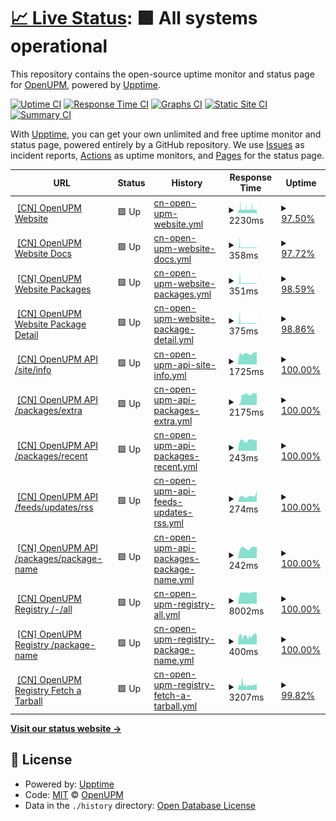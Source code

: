 # [📈 Live Status](https://openupm.github.io/upptime-openupmcn): <!--live status--> **🟩 All systems operational**

This repository contains the open-source uptime monitor and status page for [OpenUPM](https://openupm.github.io/upptime-openupmcn), powered by [Upptime](https://github.com/upptime/upptime).

[![Uptime CI](https://github.com/openupm/upptime-openupmcn/workflows/Uptime%20CI/badge.svg)](https://github.com/openupm/upptime-openupmcn/actions?query=workflow%3A%22Uptime+CI%22)
[![Response Time CI](https://github.com/openupm/upptime-openupmcn/workflows/Response%20Time%20CI/badge.svg)](https://github.com/openupm/upptime-openupmcn/actions?query=workflow%3A%22Response+Time+CI%22)
[![Graphs CI](https://github.com/openupm/upptime-openupmcn/workflows/Graphs%20CI/badge.svg)](https://github.com/openupm/upptime-openupmcn/actions?query=workflow%3A%22Graphs+CI%22)
[![Static Site CI](https://github.com/openupm/upptime-openupmcn/workflows/Static%20Site%20CI/badge.svg)](https://github.com/openupm/upptime-openupmcn/actions?query=workflow%3A%22Static+Site+CI%22)
[![Summary CI](https://github.com/openupm/upptime-openupmcn/workflows/Summary%20CI/badge.svg)](https://github.com/openupm/upptime-openupmcn/actions?query=workflow%3A%22Summary+CI%22)

With [Upptime](https://upptime.js.org), you can get your own unlimited and free uptime monitor and status page, powered entirely by a GitHub repository. We use [Issues](https://github.com/openupm/upptime-openupmcn/issues) as incident reports, [Actions](https://github.com/openupm/upptime-openupmcn/actions) as uptime monitors, and [Pages](https://openupm.github.io/upptime-openupmcn) for the status page.

<!--start: status pages-->
<!-- This summary is generated by Upptime (https://github.com/upptime/upptime) -->
<!-- Do not edit this manually, your changes will be overwritten -->
<!-- prettier-ignore -->
| URL | Status | History | Response Time | Uptime |
| --- | ------ | ------- | ------------- | ------ |
| <img alt="" src="https://icons.duckduckgo.com/ip3/openupm.cn.ico" height="13"> [[CN] OpenUPM Website](https://openupm.cn) | 🟩 Up | [cn-open-upm-website.yml](https://github.com/openupm/upptime-openupmcn/commits/HEAD/history/cn-open-upm-website.yml) | <details><summary><img alt="Response time graph" src="./graphs/cn-open-upm-website/response-time-week.png" height="20"> 2230ms</summary><br><a href="https://openupm.github.io/upptime-openupmcn/history/cn-open-upm-website"><img alt="Response time 2236" src="https://img.shields.io/endpoint?url=https%3A%2F%2Fraw.githubusercontent.com%2Fopenupm%2Fupptime-openupmcn%2FHEAD%2Fapi%2Fcn-open-upm-website%2Fresponse-time.json"></a><br><a href="https://openupm.github.io/upptime-openupmcn/history/cn-open-upm-website"><img alt="24-hour response time 1960" src="https://img.shields.io/endpoint?url=https%3A%2F%2Fraw.githubusercontent.com%2Fopenupm%2Fupptime-openupmcn%2FHEAD%2Fapi%2Fcn-open-upm-website%2Fresponse-time-day.json"></a><br><a href="https://openupm.github.io/upptime-openupmcn/history/cn-open-upm-website"><img alt="7-day response time 2230" src="https://img.shields.io/endpoint?url=https%3A%2F%2Fraw.githubusercontent.com%2Fopenupm%2Fupptime-openupmcn%2FHEAD%2Fapi%2Fcn-open-upm-website%2Fresponse-time-week.json"></a><br><a href="https://openupm.github.io/upptime-openupmcn/history/cn-open-upm-website"><img alt="30-day response time 2239" src="https://img.shields.io/endpoint?url=https%3A%2F%2Fraw.githubusercontent.com%2Fopenupm%2Fupptime-openupmcn%2FHEAD%2Fapi%2Fcn-open-upm-website%2Fresponse-time-month.json"></a><br><a href="https://openupm.github.io/upptime-openupmcn/history/cn-open-upm-website"><img alt="1-year response time 2236" src="https://img.shields.io/endpoint?url=https%3A%2F%2Fraw.githubusercontent.com%2Fopenupm%2Fupptime-openupmcn%2FHEAD%2Fapi%2Fcn-open-upm-website%2Fresponse-time-year.json"></a></details> | <details><summary><a href="https://openupm.github.io/upptime-openupmcn/history/cn-open-upm-website">97.50%</a></summary><a href="https://openupm.github.io/upptime-openupmcn/history/cn-open-upm-website"><img alt="All-time uptime 98.04%" src="https://img.shields.io/endpoint?url=https%3A%2F%2Fraw.githubusercontent.com%2Fopenupm%2Fupptime-openupmcn%2FHEAD%2Fapi%2Fcn-open-upm-website%2Fuptime.json"></a><br><a href="https://openupm.github.io/upptime-openupmcn/history/cn-open-upm-website"><img alt="24-hour uptime 98.15%" src="https://img.shields.io/endpoint?url=https%3A%2F%2Fraw.githubusercontent.com%2Fopenupm%2Fupptime-openupmcn%2FHEAD%2Fapi%2Fcn-open-upm-website%2Fuptime-day.json"></a><br><a href="https://openupm.github.io/upptime-openupmcn/history/cn-open-upm-website"><img alt="7-day uptime 97.50%" src="https://img.shields.io/endpoint?url=https%3A%2F%2Fraw.githubusercontent.com%2Fopenupm%2Fupptime-openupmcn%2FHEAD%2Fapi%2Fcn-open-upm-website%2Fuptime-week.json"></a><br><a href="https://openupm.github.io/upptime-openupmcn/history/cn-open-upm-website"><img alt="30-day uptime 97.55%" src="https://img.shields.io/endpoint?url=https%3A%2F%2Fraw.githubusercontent.com%2Fopenupm%2Fupptime-openupmcn%2FHEAD%2Fapi%2Fcn-open-upm-website%2Fuptime-month.json"></a><br><a href="https://openupm.github.io/upptime-openupmcn/history/cn-open-upm-website"><img alt="1-year uptime 98.04%" src="https://img.shields.io/endpoint?url=https%3A%2F%2Fraw.githubusercontent.com%2Fopenupm%2Fupptime-openupmcn%2FHEAD%2Fapi%2Fcn-open-upm-website%2Fuptime-year.json"></a></details>
| <img alt="" src="https://icons.duckduckgo.com/ip3/openupm.cn.ico" height="13"> [[CN] OpenUPM Website Docs](https://openupm.cn/docs/) | 🟩 Up | [cn-open-upm-website-docs.yml](https://github.com/openupm/upptime-openupmcn/commits/HEAD/history/cn-open-upm-website-docs.yml) | <details><summary><img alt="Response time graph" src="./graphs/cn-open-upm-website-docs/response-time-week.png" height="20"> 358ms</summary><br><a href="https://openupm.github.io/upptime-openupmcn/history/cn-open-upm-website-docs"><img alt="Response time 282" src="https://img.shields.io/endpoint?url=https%3A%2F%2Fraw.githubusercontent.com%2Fopenupm%2Fupptime-openupmcn%2FHEAD%2Fapi%2Fcn-open-upm-website-docs%2Fresponse-time.json"></a><br><a href="https://openupm.github.io/upptime-openupmcn/history/cn-open-upm-website-docs"><img alt="24-hour response time 219" src="https://img.shields.io/endpoint?url=https%3A%2F%2Fraw.githubusercontent.com%2Fopenupm%2Fupptime-openupmcn%2FHEAD%2Fapi%2Fcn-open-upm-website-docs%2Fresponse-time-day.json"></a><br><a href="https://openupm.github.io/upptime-openupmcn/history/cn-open-upm-website-docs"><img alt="7-day response time 358" src="https://img.shields.io/endpoint?url=https%3A%2F%2Fraw.githubusercontent.com%2Fopenupm%2Fupptime-openupmcn%2FHEAD%2Fapi%2Fcn-open-upm-website-docs%2Fresponse-time-week.json"></a><br><a href="https://openupm.github.io/upptime-openupmcn/history/cn-open-upm-website-docs"><img alt="30-day response time 295" src="https://img.shields.io/endpoint?url=https%3A%2F%2Fraw.githubusercontent.com%2Fopenupm%2Fupptime-openupmcn%2FHEAD%2Fapi%2Fcn-open-upm-website-docs%2Fresponse-time-month.json"></a><br><a href="https://openupm.github.io/upptime-openupmcn/history/cn-open-upm-website-docs"><img alt="1-year response time 282" src="https://img.shields.io/endpoint?url=https%3A%2F%2Fraw.githubusercontent.com%2Fopenupm%2Fupptime-openupmcn%2FHEAD%2Fapi%2Fcn-open-upm-website-docs%2Fresponse-time-year.json"></a></details> | <details><summary><a href="https://openupm.github.io/upptime-openupmcn/history/cn-open-upm-website-docs">97.72%</a></summary><a href="https://openupm.github.io/upptime-openupmcn/history/cn-open-upm-website-docs"><img alt="All-time uptime 98.16%" src="https://img.shields.io/endpoint?url=https%3A%2F%2Fraw.githubusercontent.com%2Fopenupm%2Fupptime-openupmcn%2FHEAD%2Fapi%2Fcn-open-upm-website-docs%2Fuptime.json"></a><br><a href="https://openupm.github.io/upptime-openupmcn/history/cn-open-upm-website-docs"><img alt="24-hour uptime 98.22%" src="https://img.shields.io/endpoint?url=https%3A%2F%2Fraw.githubusercontent.com%2Fopenupm%2Fupptime-openupmcn%2FHEAD%2Fapi%2Fcn-open-upm-website-docs%2Fuptime-day.json"></a><br><a href="https://openupm.github.io/upptime-openupmcn/history/cn-open-upm-website-docs"><img alt="7-day uptime 97.72%" src="https://img.shields.io/endpoint?url=https%3A%2F%2Fraw.githubusercontent.com%2Fopenupm%2Fupptime-openupmcn%2FHEAD%2Fapi%2Fcn-open-upm-website-docs%2Fuptime-week.json"></a><br><a href="https://openupm.github.io/upptime-openupmcn/history/cn-open-upm-website-docs"><img alt="30-day uptime 97.60%" src="https://img.shields.io/endpoint?url=https%3A%2F%2Fraw.githubusercontent.com%2Fopenupm%2Fupptime-openupmcn%2FHEAD%2Fapi%2Fcn-open-upm-website-docs%2Fuptime-month.json"></a><br><a href="https://openupm.github.io/upptime-openupmcn/history/cn-open-upm-website-docs"><img alt="1-year uptime 98.16%" src="https://img.shields.io/endpoint?url=https%3A%2F%2Fraw.githubusercontent.com%2Fopenupm%2Fupptime-openupmcn%2FHEAD%2Fapi%2Fcn-open-upm-website-docs%2Fuptime-year.json"></a></details>
| <img alt="" src="https://icons.duckduckgo.com/ip3/openupm.cn.ico" height="13"> [[CN] OpenUPM Website Packages](https://openupm.cn/packages/) | 🟩 Up | [cn-open-upm-website-packages.yml](https://github.com/openupm/upptime-openupmcn/commits/HEAD/history/cn-open-upm-website-packages.yml) | <details><summary><img alt="Response time graph" src="./graphs/cn-open-upm-website-packages/response-time-week.png" height="20"> 351ms</summary><br><a href="https://openupm.github.io/upptime-openupmcn/history/cn-open-upm-website-packages"><img alt="Response time 339" src="https://img.shields.io/endpoint?url=https%3A%2F%2Fraw.githubusercontent.com%2Fopenupm%2Fupptime-openupmcn%2FHEAD%2Fapi%2Fcn-open-upm-website-packages%2Fresponse-time.json"></a><br><a href="https://openupm.github.io/upptime-openupmcn/history/cn-open-upm-website-packages"><img alt="24-hour response time 204" src="https://img.shields.io/endpoint?url=https%3A%2F%2Fraw.githubusercontent.com%2Fopenupm%2Fupptime-openupmcn%2FHEAD%2Fapi%2Fcn-open-upm-website-packages%2Fresponse-time-day.json"></a><br><a href="https://openupm.github.io/upptime-openupmcn/history/cn-open-upm-website-packages"><img alt="7-day response time 351" src="https://img.shields.io/endpoint?url=https%3A%2F%2Fraw.githubusercontent.com%2Fopenupm%2Fupptime-openupmcn%2FHEAD%2Fapi%2Fcn-open-upm-website-packages%2Fresponse-time-week.json"></a><br><a href="https://openupm.github.io/upptime-openupmcn/history/cn-open-upm-website-packages"><img alt="30-day response time 283" src="https://img.shields.io/endpoint?url=https%3A%2F%2Fraw.githubusercontent.com%2Fopenupm%2Fupptime-openupmcn%2FHEAD%2Fapi%2Fcn-open-upm-website-packages%2Fresponse-time-month.json"></a><br><a href="https://openupm.github.io/upptime-openupmcn/history/cn-open-upm-website-packages"><img alt="1-year response time 339" src="https://img.shields.io/endpoint?url=https%3A%2F%2Fraw.githubusercontent.com%2Fopenupm%2Fupptime-openupmcn%2FHEAD%2Fapi%2Fcn-open-upm-website-packages%2Fresponse-time-year.json"></a></details> | <details><summary><a href="https://openupm.github.io/upptime-openupmcn/history/cn-open-upm-website-packages">98.59%</a></summary><a href="https://openupm.github.io/upptime-openupmcn/history/cn-open-upm-website-packages"><img alt="All-time uptime 99.05%" src="https://img.shields.io/endpoint?url=https%3A%2F%2Fraw.githubusercontent.com%2Fopenupm%2Fupptime-openupmcn%2FHEAD%2Fapi%2Fcn-open-upm-website-packages%2Fuptime.json"></a><br><a href="https://openupm.github.io/upptime-openupmcn/history/cn-open-upm-website-packages"><img alt="24-hour uptime 98.28%" src="https://img.shields.io/endpoint?url=https%3A%2F%2Fraw.githubusercontent.com%2Fopenupm%2Fupptime-openupmcn%2FHEAD%2Fapi%2Fcn-open-upm-website-packages%2Fuptime-day.json"></a><br><a href="https://openupm.github.io/upptime-openupmcn/history/cn-open-upm-website-packages"><img alt="7-day uptime 98.59%" src="https://img.shields.io/endpoint?url=https%3A%2F%2Fraw.githubusercontent.com%2Fopenupm%2Fupptime-openupmcn%2FHEAD%2Fapi%2Fcn-open-upm-website-packages%2Fuptime-week.json"></a><br><a href="https://openupm.github.io/upptime-openupmcn/history/cn-open-upm-website-packages"><img alt="30-day uptime 98.87%" src="https://img.shields.io/endpoint?url=https%3A%2F%2Fraw.githubusercontent.com%2Fopenupm%2Fupptime-openupmcn%2FHEAD%2Fapi%2Fcn-open-upm-website-packages%2Fuptime-month.json"></a><br><a href="https://openupm.github.io/upptime-openupmcn/history/cn-open-upm-website-packages"><img alt="1-year uptime 99.05%" src="https://img.shields.io/endpoint?url=https%3A%2F%2Fraw.githubusercontent.com%2Fopenupm%2Fupptime-openupmcn%2FHEAD%2Fapi%2Fcn-open-upm-website-packages%2Fuptime-year.json"></a></details>
| <img alt="" src="https://icons.duckduckgo.com/ip3/openupm.cn.ico" height="13"> [[CN] OpenUPM Website Package Detail](https://openupm.cn/packages/com.littlebigfun.addressable-importer/) | 🟩 Up | [cn-open-upm-website-package-detail.yml](https://github.com/openupm/upptime-openupmcn/commits/HEAD/history/cn-open-upm-website-package-detail.yml) | <details><summary><img alt="Response time graph" src="./graphs/cn-open-upm-website-package-detail/response-time-week.png" height="20"> 375ms</summary><br><a href="https://openupm.github.io/upptime-openupmcn/history/cn-open-upm-website-package-detail"><img alt="Response time 256" src="https://img.shields.io/endpoint?url=https%3A%2F%2Fraw.githubusercontent.com%2Fopenupm%2Fupptime-openupmcn%2FHEAD%2Fapi%2Fcn-open-upm-website-package-detail%2Fresponse-time.json"></a><br><a href="https://openupm.github.io/upptime-openupmcn/history/cn-open-upm-website-package-detail"><img alt="24-hour response time 196" src="https://img.shields.io/endpoint?url=https%3A%2F%2Fraw.githubusercontent.com%2Fopenupm%2Fupptime-openupmcn%2FHEAD%2Fapi%2Fcn-open-upm-website-package-detail%2Fresponse-time-day.json"></a><br><a href="https://openupm.github.io/upptime-openupmcn/history/cn-open-upm-website-package-detail"><img alt="7-day response time 375" src="https://img.shields.io/endpoint?url=https%3A%2F%2Fraw.githubusercontent.com%2Fopenupm%2Fupptime-openupmcn%2FHEAD%2Fapi%2Fcn-open-upm-website-package-detail%2Fresponse-time-week.json"></a><br><a href="https://openupm.github.io/upptime-openupmcn/history/cn-open-upm-website-package-detail"><img alt="30-day response time 287" src="https://img.shields.io/endpoint?url=https%3A%2F%2Fraw.githubusercontent.com%2Fopenupm%2Fupptime-openupmcn%2FHEAD%2Fapi%2Fcn-open-upm-website-package-detail%2Fresponse-time-month.json"></a><br><a href="https://openupm.github.io/upptime-openupmcn/history/cn-open-upm-website-package-detail"><img alt="1-year response time 256" src="https://img.shields.io/endpoint?url=https%3A%2F%2Fraw.githubusercontent.com%2Fopenupm%2Fupptime-openupmcn%2FHEAD%2Fapi%2Fcn-open-upm-website-package-detail%2Fresponse-time-year.json"></a></details> | <details><summary><a href="https://openupm.github.io/upptime-openupmcn/history/cn-open-upm-website-package-detail">98.86%</a></summary><a href="https://openupm.github.io/upptime-openupmcn/history/cn-open-upm-website-package-detail"><img alt="All-time uptime 99.38%" src="https://img.shields.io/endpoint?url=https%3A%2F%2Fraw.githubusercontent.com%2Fopenupm%2Fupptime-openupmcn%2FHEAD%2Fapi%2Fcn-open-upm-website-package-detail%2Fuptime.json"></a><br><a href="https://openupm.github.io/upptime-openupmcn/history/cn-open-upm-website-package-detail"><img alt="24-hour uptime 100.00%" src="https://img.shields.io/endpoint?url=https%3A%2F%2Fraw.githubusercontent.com%2Fopenupm%2Fupptime-openupmcn%2FHEAD%2Fapi%2Fcn-open-upm-website-package-detail%2Fuptime-day.json"></a><br><a href="https://openupm.github.io/upptime-openupmcn/history/cn-open-upm-website-package-detail"><img alt="7-day uptime 98.86%" src="https://img.shields.io/endpoint?url=https%3A%2F%2Fraw.githubusercontent.com%2Fopenupm%2Fupptime-openupmcn%2FHEAD%2Fapi%2Fcn-open-upm-website-package-detail%2Fuptime-week.json"></a><br><a href="https://openupm.github.io/upptime-openupmcn/history/cn-open-upm-website-package-detail"><img alt="30-day uptime 99.21%" src="https://img.shields.io/endpoint?url=https%3A%2F%2Fraw.githubusercontent.com%2Fopenupm%2Fupptime-openupmcn%2FHEAD%2Fapi%2Fcn-open-upm-website-package-detail%2Fuptime-month.json"></a><br><a href="https://openupm.github.io/upptime-openupmcn/history/cn-open-upm-website-package-detail"><img alt="1-year uptime 99.38%" src="https://img.shields.io/endpoint?url=https%3A%2F%2Fraw.githubusercontent.com%2Fopenupm%2Fupptime-openupmcn%2FHEAD%2Fapi%2Fcn-open-upm-website-package-detail%2Fuptime-year.json"></a></details>
| <img alt="" src="https://icons.duckduckgo.com/ip3/api.openupm.cn.ico" height="13"> [[CN] OpenUPM API /site/info](https://api.openupm.cn/site/info) | 🟩 Up | [cn-open-upm-api-site-info.yml](https://github.com/openupm/upptime-openupmcn/commits/HEAD/history/cn-open-upm-api-site-info.yml) | <details><summary><img alt="Response time graph" src="./graphs/cn-open-upm-api-site-info/response-time-week.png" height="20"> 1725ms</summary><br><a href="https://openupm.github.io/upptime-openupmcn/history/cn-open-upm-api-site-info"><img alt="Response time 1714" src="https://img.shields.io/endpoint?url=https%3A%2F%2Fraw.githubusercontent.com%2Fopenupm%2Fupptime-openupmcn%2FHEAD%2Fapi%2Fcn-open-upm-api-site-info%2Fresponse-time.json"></a><br><a href="https://openupm.github.io/upptime-openupmcn/history/cn-open-upm-api-site-info"><img alt="24-hour response time 1859" src="https://img.shields.io/endpoint?url=https%3A%2F%2Fraw.githubusercontent.com%2Fopenupm%2Fupptime-openupmcn%2FHEAD%2Fapi%2Fcn-open-upm-api-site-info%2Fresponse-time-day.json"></a><br><a href="https://openupm.github.io/upptime-openupmcn/history/cn-open-upm-api-site-info"><img alt="7-day response time 1725" src="https://img.shields.io/endpoint?url=https%3A%2F%2Fraw.githubusercontent.com%2Fopenupm%2Fupptime-openupmcn%2FHEAD%2Fapi%2Fcn-open-upm-api-site-info%2Fresponse-time-week.json"></a><br><a href="https://openupm.github.io/upptime-openupmcn/history/cn-open-upm-api-site-info"><img alt="30-day response time 1681" src="https://img.shields.io/endpoint?url=https%3A%2F%2Fraw.githubusercontent.com%2Fopenupm%2Fupptime-openupmcn%2FHEAD%2Fapi%2Fcn-open-upm-api-site-info%2Fresponse-time-month.json"></a><br><a href="https://openupm.github.io/upptime-openupmcn/history/cn-open-upm-api-site-info"><img alt="1-year response time 1714" src="https://img.shields.io/endpoint?url=https%3A%2F%2Fraw.githubusercontent.com%2Fopenupm%2Fupptime-openupmcn%2FHEAD%2Fapi%2Fcn-open-upm-api-site-info%2Fresponse-time-year.json"></a></details> | <details><summary><a href="https://openupm.github.io/upptime-openupmcn/history/cn-open-upm-api-site-info">100.00%</a></summary><a href="https://openupm.github.io/upptime-openupmcn/history/cn-open-upm-api-site-info"><img alt="All-time uptime 98.55%" src="https://img.shields.io/endpoint?url=https%3A%2F%2Fraw.githubusercontent.com%2Fopenupm%2Fupptime-openupmcn%2FHEAD%2Fapi%2Fcn-open-upm-api-site-info%2Fuptime.json"></a><br><a href="https://openupm.github.io/upptime-openupmcn/history/cn-open-upm-api-site-info"><img alt="24-hour uptime 100.00%" src="https://img.shields.io/endpoint?url=https%3A%2F%2Fraw.githubusercontent.com%2Fopenupm%2Fupptime-openupmcn%2FHEAD%2Fapi%2Fcn-open-upm-api-site-info%2Fuptime-day.json"></a><br><a href="https://openupm.github.io/upptime-openupmcn/history/cn-open-upm-api-site-info"><img alt="7-day uptime 100.00%" src="https://img.shields.io/endpoint?url=https%3A%2F%2Fraw.githubusercontent.com%2Fopenupm%2Fupptime-openupmcn%2FHEAD%2Fapi%2Fcn-open-upm-api-site-info%2Fuptime-week.json"></a><br><a href="https://openupm.github.io/upptime-openupmcn/history/cn-open-upm-api-site-info"><img alt="30-day uptime 99.70%" src="https://img.shields.io/endpoint?url=https%3A%2F%2Fraw.githubusercontent.com%2Fopenupm%2Fupptime-openupmcn%2FHEAD%2Fapi%2Fcn-open-upm-api-site-info%2Fuptime-month.json"></a><br><a href="https://openupm.github.io/upptime-openupmcn/history/cn-open-upm-api-site-info"><img alt="1-year uptime 98.55%" src="https://img.shields.io/endpoint?url=https%3A%2F%2Fraw.githubusercontent.com%2Fopenupm%2Fupptime-openupmcn%2FHEAD%2Fapi%2Fcn-open-upm-api-site-info%2Fuptime-year.json"></a></details>
| <img alt="" src="https://icons.duckduckgo.com/ip3/api.openupm.cn.ico" height="13"> [[CN] OpenUPM API /packages/extra](https://api.openupm.cn/packages/extra) | 🟩 Up | [cn-open-upm-api-packages-extra.yml](https://github.com/openupm/upptime-openupmcn/commits/HEAD/history/cn-open-upm-api-packages-extra.yml) | <details><summary><img alt="Response time graph" src="./graphs/cn-open-upm-api-packages-extra/response-time-week.png" height="20"> 2175ms</summary><br><a href="https://openupm.github.io/upptime-openupmcn/history/cn-open-upm-api-packages-extra"><img alt="Response time 1985" src="https://img.shields.io/endpoint?url=https%3A%2F%2Fraw.githubusercontent.com%2Fopenupm%2Fupptime-openupmcn%2FHEAD%2Fapi%2Fcn-open-upm-api-packages-extra%2Fresponse-time.json"></a><br><a href="https://openupm.github.io/upptime-openupmcn/history/cn-open-upm-api-packages-extra"><img alt="24-hour response time 2343" src="https://img.shields.io/endpoint?url=https%3A%2F%2Fraw.githubusercontent.com%2Fopenupm%2Fupptime-openupmcn%2FHEAD%2Fapi%2Fcn-open-upm-api-packages-extra%2Fresponse-time-day.json"></a><br><a href="https://openupm.github.io/upptime-openupmcn/history/cn-open-upm-api-packages-extra"><img alt="7-day response time 2175" src="https://img.shields.io/endpoint?url=https%3A%2F%2Fraw.githubusercontent.com%2Fopenupm%2Fupptime-openupmcn%2FHEAD%2Fapi%2Fcn-open-upm-api-packages-extra%2Fresponse-time-week.json"></a><br><a href="https://openupm.github.io/upptime-openupmcn/history/cn-open-upm-api-packages-extra"><img alt="30-day response time 2037" src="https://img.shields.io/endpoint?url=https%3A%2F%2Fraw.githubusercontent.com%2Fopenupm%2Fupptime-openupmcn%2FHEAD%2Fapi%2Fcn-open-upm-api-packages-extra%2Fresponse-time-month.json"></a><br><a href="https://openupm.github.io/upptime-openupmcn/history/cn-open-upm-api-packages-extra"><img alt="1-year response time 1985" src="https://img.shields.io/endpoint?url=https%3A%2F%2Fraw.githubusercontent.com%2Fopenupm%2Fupptime-openupmcn%2FHEAD%2Fapi%2Fcn-open-upm-api-packages-extra%2Fresponse-time-year.json"></a></details> | <details><summary><a href="https://openupm.github.io/upptime-openupmcn/history/cn-open-upm-api-packages-extra">100.00%</a></summary><a href="https://openupm.github.io/upptime-openupmcn/history/cn-open-upm-api-packages-extra"><img alt="All-time uptime 98.63%" src="https://img.shields.io/endpoint?url=https%3A%2F%2Fraw.githubusercontent.com%2Fopenupm%2Fupptime-openupmcn%2FHEAD%2Fapi%2Fcn-open-upm-api-packages-extra%2Fuptime.json"></a><br><a href="https://openupm.github.io/upptime-openupmcn/history/cn-open-upm-api-packages-extra"><img alt="24-hour uptime 100.00%" src="https://img.shields.io/endpoint?url=https%3A%2F%2Fraw.githubusercontent.com%2Fopenupm%2Fupptime-openupmcn%2FHEAD%2Fapi%2Fcn-open-upm-api-packages-extra%2Fuptime-day.json"></a><br><a href="https://openupm.github.io/upptime-openupmcn/history/cn-open-upm-api-packages-extra"><img alt="7-day uptime 100.00%" src="https://img.shields.io/endpoint?url=https%3A%2F%2Fraw.githubusercontent.com%2Fopenupm%2Fupptime-openupmcn%2FHEAD%2Fapi%2Fcn-open-upm-api-packages-extra%2Fuptime-week.json"></a><br><a href="https://openupm.github.io/upptime-openupmcn/history/cn-open-upm-api-packages-extra"><img alt="30-day uptime 99.88%" src="https://img.shields.io/endpoint?url=https%3A%2F%2Fraw.githubusercontent.com%2Fopenupm%2Fupptime-openupmcn%2FHEAD%2Fapi%2Fcn-open-upm-api-packages-extra%2Fuptime-month.json"></a><br><a href="https://openupm.github.io/upptime-openupmcn/history/cn-open-upm-api-packages-extra"><img alt="1-year uptime 98.63%" src="https://img.shields.io/endpoint?url=https%3A%2F%2Fraw.githubusercontent.com%2Fopenupm%2Fupptime-openupmcn%2FHEAD%2Fapi%2Fcn-open-upm-api-packages-extra%2Fuptime-year.json"></a></details>
| <img alt="" src="https://icons.duckduckgo.com/ip3/api.openupm.cn.ico" height="13"> [[CN] OpenUPM API /packages/recent](https://api.openupm.cn/packages/recent) | 🟩 Up | [cn-open-upm-api-packages-recent.yml](https://github.com/openupm/upptime-openupmcn/commits/HEAD/history/cn-open-upm-api-packages-recent.yml) | <details><summary><img alt="Response time graph" src="./graphs/cn-open-upm-api-packages-recent/response-time-week.png" height="20"> 243ms</summary><br><a href="https://openupm.github.io/upptime-openupmcn/history/cn-open-upm-api-packages-recent"><img alt="Response time 229" src="https://img.shields.io/endpoint?url=https%3A%2F%2Fraw.githubusercontent.com%2Fopenupm%2Fupptime-openupmcn%2FHEAD%2Fapi%2Fcn-open-upm-api-packages-recent%2Fresponse-time.json"></a><br><a href="https://openupm.github.io/upptime-openupmcn/history/cn-open-upm-api-packages-recent"><img alt="24-hour response time 256" src="https://img.shields.io/endpoint?url=https%3A%2F%2Fraw.githubusercontent.com%2Fopenupm%2Fupptime-openupmcn%2FHEAD%2Fapi%2Fcn-open-upm-api-packages-recent%2Fresponse-time-day.json"></a><br><a href="https://openupm.github.io/upptime-openupmcn/history/cn-open-upm-api-packages-recent"><img alt="7-day response time 243" src="https://img.shields.io/endpoint?url=https%3A%2F%2Fraw.githubusercontent.com%2Fopenupm%2Fupptime-openupmcn%2FHEAD%2Fapi%2Fcn-open-upm-api-packages-recent%2Fresponse-time-week.json"></a><br><a href="https://openupm.github.io/upptime-openupmcn/history/cn-open-upm-api-packages-recent"><img alt="30-day response time 242" src="https://img.shields.io/endpoint?url=https%3A%2F%2Fraw.githubusercontent.com%2Fopenupm%2Fupptime-openupmcn%2FHEAD%2Fapi%2Fcn-open-upm-api-packages-recent%2Fresponse-time-month.json"></a><br><a href="https://openupm.github.io/upptime-openupmcn/history/cn-open-upm-api-packages-recent"><img alt="1-year response time 229" src="https://img.shields.io/endpoint?url=https%3A%2F%2Fraw.githubusercontent.com%2Fopenupm%2Fupptime-openupmcn%2FHEAD%2Fapi%2Fcn-open-upm-api-packages-recent%2Fresponse-time-year.json"></a></details> | <details><summary><a href="https://openupm.github.io/upptime-openupmcn/history/cn-open-upm-api-packages-recent">100.00%</a></summary><a href="https://openupm.github.io/upptime-openupmcn/history/cn-open-upm-api-packages-recent"><img alt="All-time uptime 98.69%" src="https://img.shields.io/endpoint?url=https%3A%2F%2Fraw.githubusercontent.com%2Fopenupm%2Fupptime-openupmcn%2FHEAD%2Fapi%2Fcn-open-upm-api-packages-recent%2Fuptime.json"></a><br><a href="https://openupm.github.io/upptime-openupmcn/history/cn-open-upm-api-packages-recent"><img alt="24-hour uptime 100.00%" src="https://img.shields.io/endpoint?url=https%3A%2F%2Fraw.githubusercontent.com%2Fopenupm%2Fupptime-openupmcn%2FHEAD%2Fapi%2Fcn-open-upm-api-packages-recent%2Fuptime-day.json"></a><br><a href="https://openupm.github.io/upptime-openupmcn/history/cn-open-upm-api-packages-recent"><img alt="7-day uptime 100.00%" src="https://img.shields.io/endpoint?url=https%3A%2F%2Fraw.githubusercontent.com%2Fopenupm%2Fupptime-openupmcn%2FHEAD%2Fapi%2Fcn-open-upm-api-packages-recent%2Fuptime-week.json"></a><br><a href="https://openupm.github.io/upptime-openupmcn/history/cn-open-upm-api-packages-recent"><img alt="30-day uptime 100.00%" src="https://img.shields.io/endpoint?url=https%3A%2F%2Fraw.githubusercontent.com%2Fopenupm%2Fupptime-openupmcn%2FHEAD%2Fapi%2Fcn-open-upm-api-packages-recent%2Fuptime-month.json"></a><br><a href="https://openupm.github.io/upptime-openupmcn/history/cn-open-upm-api-packages-recent"><img alt="1-year uptime 98.69%" src="https://img.shields.io/endpoint?url=https%3A%2F%2Fraw.githubusercontent.com%2Fopenupm%2Fupptime-openupmcn%2FHEAD%2Fapi%2Fcn-open-upm-api-packages-recent%2Fuptime-year.json"></a></details>
| <img alt="" src="https://icons.duckduckgo.com/ip3/api.openupm.cn.ico" height="13"> [[CN] OpenUPM API /feeds/updates/rss](https://api.openupm.cn/feeds/updates/rss) | 🟩 Up | [cn-open-upm-api-feeds-updates-rss.yml](https://github.com/openupm/upptime-openupmcn/commits/HEAD/history/cn-open-upm-api-feeds-updates-rss.yml) | <details><summary><img alt="Response time graph" src="./graphs/cn-open-upm-api-feeds-updates-rss/response-time-week.png" height="20"> 274ms</summary><br><a href="https://openupm.github.io/upptime-openupmcn/history/cn-open-upm-api-feeds-updates-rss"><img alt="Response time 245" src="https://img.shields.io/endpoint?url=https%3A%2F%2Fraw.githubusercontent.com%2Fopenupm%2Fupptime-openupmcn%2FHEAD%2Fapi%2Fcn-open-upm-api-feeds-updates-rss%2Fresponse-time.json"></a><br><a href="https://openupm.github.io/upptime-openupmcn/history/cn-open-upm-api-feeds-updates-rss"><img alt="24-hour response time 343" src="https://img.shields.io/endpoint?url=https%3A%2F%2Fraw.githubusercontent.com%2Fopenupm%2Fupptime-openupmcn%2FHEAD%2Fapi%2Fcn-open-upm-api-feeds-updates-rss%2Fresponse-time-day.json"></a><br><a href="https://openupm.github.io/upptime-openupmcn/history/cn-open-upm-api-feeds-updates-rss"><img alt="7-day response time 274" src="https://img.shields.io/endpoint?url=https%3A%2F%2Fraw.githubusercontent.com%2Fopenupm%2Fupptime-openupmcn%2FHEAD%2Fapi%2Fcn-open-upm-api-feeds-updates-rss%2Fresponse-time-week.json"></a><br><a href="https://openupm.github.io/upptime-openupmcn/history/cn-open-upm-api-feeds-updates-rss"><img alt="30-day response time 265" src="https://img.shields.io/endpoint?url=https%3A%2F%2Fraw.githubusercontent.com%2Fopenupm%2Fupptime-openupmcn%2FHEAD%2Fapi%2Fcn-open-upm-api-feeds-updates-rss%2Fresponse-time-month.json"></a><br><a href="https://openupm.github.io/upptime-openupmcn/history/cn-open-upm-api-feeds-updates-rss"><img alt="1-year response time 245" src="https://img.shields.io/endpoint?url=https%3A%2F%2Fraw.githubusercontent.com%2Fopenupm%2Fupptime-openupmcn%2FHEAD%2Fapi%2Fcn-open-upm-api-feeds-updates-rss%2Fresponse-time-year.json"></a></details> | <details><summary><a href="https://openupm.github.io/upptime-openupmcn/history/cn-open-upm-api-feeds-updates-rss">100.00%</a></summary><a href="https://openupm.github.io/upptime-openupmcn/history/cn-open-upm-api-feeds-updates-rss"><img alt="All-time uptime 98.69%" src="https://img.shields.io/endpoint?url=https%3A%2F%2Fraw.githubusercontent.com%2Fopenupm%2Fupptime-openupmcn%2FHEAD%2Fapi%2Fcn-open-upm-api-feeds-updates-rss%2Fuptime.json"></a><br><a href="https://openupm.github.io/upptime-openupmcn/history/cn-open-upm-api-feeds-updates-rss"><img alt="24-hour uptime 100.00%" src="https://img.shields.io/endpoint?url=https%3A%2F%2Fraw.githubusercontent.com%2Fopenupm%2Fupptime-openupmcn%2FHEAD%2Fapi%2Fcn-open-upm-api-feeds-updates-rss%2Fuptime-day.json"></a><br><a href="https://openupm.github.io/upptime-openupmcn/history/cn-open-upm-api-feeds-updates-rss"><img alt="7-day uptime 100.00%" src="https://img.shields.io/endpoint?url=https%3A%2F%2Fraw.githubusercontent.com%2Fopenupm%2Fupptime-openupmcn%2FHEAD%2Fapi%2Fcn-open-upm-api-feeds-updates-rss%2Fuptime-week.json"></a><br><a href="https://openupm.github.io/upptime-openupmcn/history/cn-open-upm-api-feeds-updates-rss"><img alt="30-day uptime 100.00%" src="https://img.shields.io/endpoint?url=https%3A%2F%2Fraw.githubusercontent.com%2Fopenupm%2Fupptime-openupmcn%2FHEAD%2Fapi%2Fcn-open-upm-api-feeds-updates-rss%2Fuptime-month.json"></a><br><a href="https://openupm.github.io/upptime-openupmcn/history/cn-open-upm-api-feeds-updates-rss"><img alt="1-year uptime 98.69%" src="https://img.shields.io/endpoint?url=https%3A%2F%2Fraw.githubusercontent.com%2Fopenupm%2Fupptime-openupmcn%2FHEAD%2Fapi%2Fcn-open-upm-api-feeds-updates-rss%2Fuptime-year.json"></a></details>
| <img alt="" src="https://icons.duckduckgo.com/ip3/api.openupm.cn.ico" height="13"> [[CN] OpenUPM API /packages/package-name](https://api.openupm.cn/packages/com.littlebigfun.addressable-importer) | 🟩 Up | [cn-open-upm-api-packages-package-name.yml](https://github.com/openupm/upptime-openupmcn/commits/HEAD/history/cn-open-upm-api-packages-package-name.yml) | <details><summary><img alt="Response time graph" src="./graphs/cn-open-upm-api-packages-package-name/response-time-week.png" height="20"> 242ms</summary><br><a href="https://openupm.github.io/upptime-openupmcn/history/cn-open-upm-api-packages-package-name"><img alt="Response time 237" src="https://img.shields.io/endpoint?url=https%3A%2F%2Fraw.githubusercontent.com%2Fopenupm%2Fupptime-openupmcn%2FHEAD%2Fapi%2Fcn-open-upm-api-packages-package-name%2Fresponse-time.json"></a><br><a href="https://openupm.github.io/upptime-openupmcn/history/cn-open-upm-api-packages-package-name"><img alt="24-hour response time 263" src="https://img.shields.io/endpoint?url=https%3A%2F%2Fraw.githubusercontent.com%2Fopenupm%2Fupptime-openupmcn%2FHEAD%2Fapi%2Fcn-open-upm-api-packages-package-name%2Fresponse-time-day.json"></a><br><a href="https://openupm.github.io/upptime-openupmcn/history/cn-open-upm-api-packages-package-name"><img alt="7-day response time 242" src="https://img.shields.io/endpoint?url=https%3A%2F%2Fraw.githubusercontent.com%2Fopenupm%2Fupptime-openupmcn%2FHEAD%2Fapi%2Fcn-open-upm-api-packages-package-name%2Fresponse-time-week.json"></a><br><a href="https://openupm.github.io/upptime-openupmcn/history/cn-open-upm-api-packages-package-name"><img alt="30-day response time 251" src="https://img.shields.io/endpoint?url=https%3A%2F%2Fraw.githubusercontent.com%2Fopenupm%2Fupptime-openupmcn%2FHEAD%2Fapi%2Fcn-open-upm-api-packages-package-name%2Fresponse-time-month.json"></a><br><a href="https://openupm.github.io/upptime-openupmcn/history/cn-open-upm-api-packages-package-name"><img alt="1-year response time 237" src="https://img.shields.io/endpoint?url=https%3A%2F%2Fraw.githubusercontent.com%2Fopenupm%2Fupptime-openupmcn%2FHEAD%2Fapi%2Fcn-open-upm-api-packages-package-name%2Fresponse-time-year.json"></a></details> | <details><summary><a href="https://openupm.github.io/upptime-openupmcn/history/cn-open-upm-api-packages-package-name">100.00%</a></summary><a href="https://openupm.github.io/upptime-openupmcn/history/cn-open-upm-api-packages-package-name"><img alt="All-time uptime 98.69%" src="https://img.shields.io/endpoint?url=https%3A%2F%2Fraw.githubusercontent.com%2Fopenupm%2Fupptime-openupmcn%2FHEAD%2Fapi%2Fcn-open-upm-api-packages-package-name%2Fuptime.json"></a><br><a href="https://openupm.github.io/upptime-openupmcn/history/cn-open-upm-api-packages-package-name"><img alt="24-hour uptime 100.00%" src="https://img.shields.io/endpoint?url=https%3A%2F%2Fraw.githubusercontent.com%2Fopenupm%2Fupptime-openupmcn%2FHEAD%2Fapi%2Fcn-open-upm-api-packages-package-name%2Fuptime-day.json"></a><br><a href="https://openupm.github.io/upptime-openupmcn/history/cn-open-upm-api-packages-package-name"><img alt="7-day uptime 100.00%" src="https://img.shields.io/endpoint?url=https%3A%2F%2Fraw.githubusercontent.com%2Fopenupm%2Fupptime-openupmcn%2FHEAD%2Fapi%2Fcn-open-upm-api-packages-package-name%2Fuptime-week.json"></a><br><a href="https://openupm.github.io/upptime-openupmcn/history/cn-open-upm-api-packages-package-name"><img alt="30-day uptime 100.00%" src="https://img.shields.io/endpoint?url=https%3A%2F%2Fraw.githubusercontent.com%2Fopenupm%2Fupptime-openupmcn%2FHEAD%2Fapi%2Fcn-open-upm-api-packages-package-name%2Fuptime-month.json"></a><br><a href="https://openupm.github.io/upptime-openupmcn/history/cn-open-upm-api-packages-package-name"><img alt="1-year uptime 98.69%" src="https://img.shields.io/endpoint?url=https%3A%2F%2Fraw.githubusercontent.com%2Fopenupm%2Fupptime-openupmcn%2FHEAD%2Fapi%2Fcn-open-upm-api-packages-package-name%2Fuptime-year.json"></a></details>
| <img alt="" src="https://icons.duckduckgo.com/ip3/package.openupm.cn.ico" height="13"> [[CN] OpenUPM Registry /-/all](https://package.openupm.cn/-/all) | 🟩 Up | [cn-open-upm-registry-all.yml](https://github.com/openupm/upptime-openupmcn/commits/HEAD/history/cn-open-upm-registry-all.yml) | <details><summary><img alt="Response time graph" src="./graphs/cn-open-upm-registry-all/response-time-week.png" height="20"> 8002ms</summary><br><a href="https://openupm.github.io/upptime-openupmcn/history/cn-open-upm-registry-all"><img alt="Response time 7987" src="https://img.shields.io/endpoint?url=https%3A%2F%2Fraw.githubusercontent.com%2Fopenupm%2Fupptime-openupmcn%2FHEAD%2Fapi%2Fcn-open-upm-registry-all%2Fresponse-time.json"></a><br><a href="https://openupm.github.io/upptime-openupmcn/history/cn-open-upm-registry-all"><img alt="24-hour response time 7840" src="https://img.shields.io/endpoint?url=https%3A%2F%2Fraw.githubusercontent.com%2Fopenupm%2Fupptime-openupmcn%2FHEAD%2Fapi%2Fcn-open-upm-registry-all%2Fresponse-time-day.json"></a><br><a href="https://openupm.github.io/upptime-openupmcn/history/cn-open-upm-registry-all"><img alt="7-day response time 8002" src="https://img.shields.io/endpoint?url=https%3A%2F%2Fraw.githubusercontent.com%2Fopenupm%2Fupptime-openupmcn%2FHEAD%2Fapi%2Fcn-open-upm-registry-all%2Fresponse-time-week.json"></a><br><a href="https://openupm.github.io/upptime-openupmcn/history/cn-open-upm-registry-all"><img alt="30-day response time 8238" src="https://img.shields.io/endpoint?url=https%3A%2F%2Fraw.githubusercontent.com%2Fopenupm%2Fupptime-openupmcn%2FHEAD%2Fapi%2Fcn-open-upm-registry-all%2Fresponse-time-month.json"></a><br><a href="https://openupm.github.io/upptime-openupmcn/history/cn-open-upm-registry-all"><img alt="1-year response time 7987" src="https://img.shields.io/endpoint?url=https%3A%2F%2Fraw.githubusercontent.com%2Fopenupm%2Fupptime-openupmcn%2FHEAD%2Fapi%2Fcn-open-upm-registry-all%2Fresponse-time-year.json"></a></details> | <details><summary><a href="https://openupm.github.io/upptime-openupmcn/history/cn-open-upm-registry-all">100.00%</a></summary><a href="https://openupm.github.io/upptime-openupmcn/history/cn-open-upm-registry-all"><img alt="All-time uptime 99.98%" src="https://img.shields.io/endpoint?url=https%3A%2F%2Fraw.githubusercontent.com%2Fopenupm%2Fupptime-openupmcn%2FHEAD%2Fapi%2Fcn-open-upm-registry-all%2Fuptime.json"></a><br><a href="https://openupm.github.io/upptime-openupmcn/history/cn-open-upm-registry-all"><img alt="24-hour uptime 100.00%" src="https://img.shields.io/endpoint?url=https%3A%2F%2Fraw.githubusercontent.com%2Fopenupm%2Fupptime-openupmcn%2FHEAD%2Fapi%2Fcn-open-upm-registry-all%2Fuptime-day.json"></a><br><a href="https://openupm.github.io/upptime-openupmcn/history/cn-open-upm-registry-all"><img alt="7-day uptime 100.00%" src="https://img.shields.io/endpoint?url=https%3A%2F%2Fraw.githubusercontent.com%2Fopenupm%2Fupptime-openupmcn%2FHEAD%2Fapi%2Fcn-open-upm-registry-all%2Fuptime-week.json"></a><br><a href="https://openupm.github.io/upptime-openupmcn/history/cn-open-upm-registry-all"><img alt="30-day uptime 100.00%" src="https://img.shields.io/endpoint?url=https%3A%2F%2Fraw.githubusercontent.com%2Fopenupm%2Fupptime-openupmcn%2FHEAD%2Fapi%2Fcn-open-upm-registry-all%2Fuptime-month.json"></a><br><a href="https://openupm.github.io/upptime-openupmcn/history/cn-open-upm-registry-all"><img alt="1-year uptime 99.98%" src="https://img.shields.io/endpoint?url=https%3A%2F%2Fraw.githubusercontent.com%2Fopenupm%2Fupptime-openupmcn%2FHEAD%2Fapi%2Fcn-open-upm-registry-all%2Fuptime-year.json"></a></details>
| <img alt="" src="https://icons.duckduckgo.com/ip3/package.openupm.cn.ico" height="13"> [[CN] OpenUPM Registry /package-name](https://package.openupm.cn/com.littlebigfun.addressable-importer) | 🟩 Up | [cn-open-upm-registry-package-name.yml](https://github.com/openupm/upptime-openupmcn/commits/HEAD/history/cn-open-upm-registry-package-name.yml) | <details><summary><img alt="Response time graph" src="./graphs/cn-open-upm-registry-package-name/response-time-week.png" height="20"> 400ms</summary><br><a href="https://openupm.github.io/upptime-openupmcn/history/cn-open-upm-registry-package-name"><img alt="Response time 414" src="https://img.shields.io/endpoint?url=https%3A%2F%2Fraw.githubusercontent.com%2Fopenupm%2Fupptime-openupmcn%2FHEAD%2Fapi%2Fcn-open-upm-registry-package-name%2Fresponse-time.json"></a><br><a href="https://openupm.github.io/upptime-openupmcn/history/cn-open-upm-registry-package-name"><img alt="24-hour response time 443" src="https://img.shields.io/endpoint?url=https%3A%2F%2Fraw.githubusercontent.com%2Fopenupm%2Fupptime-openupmcn%2FHEAD%2Fapi%2Fcn-open-upm-registry-package-name%2Fresponse-time-day.json"></a><br><a href="https://openupm.github.io/upptime-openupmcn/history/cn-open-upm-registry-package-name"><img alt="7-day response time 400" src="https://img.shields.io/endpoint?url=https%3A%2F%2Fraw.githubusercontent.com%2Fopenupm%2Fupptime-openupmcn%2FHEAD%2Fapi%2Fcn-open-upm-registry-package-name%2Fresponse-time-week.json"></a><br><a href="https://openupm.github.io/upptime-openupmcn/history/cn-open-upm-registry-package-name"><img alt="30-day response time 419" src="https://img.shields.io/endpoint?url=https%3A%2F%2Fraw.githubusercontent.com%2Fopenupm%2Fupptime-openupmcn%2FHEAD%2Fapi%2Fcn-open-upm-registry-package-name%2Fresponse-time-month.json"></a><br><a href="https://openupm.github.io/upptime-openupmcn/history/cn-open-upm-registry-package-name"><img alt="1-year response time 414" src="https://img.shields.io/endpoint?url=https%3A%2F%2Fraw.githubusercontent.com%2Fopenupm%2Fupptime-openupmcn%2FHEAD%2Fapi%2Fcn-open-upm-registry-package-name%2Fresponse-time-year.json"></a></details> | <details><summary><a href="https://openupm.github.io/upptime-openupmcn/history/cn-open-upm-registry-package-name">100.00%</a></summary><a href="https://openupm.github.io/upptime-openupmcn/history/cn-open-upm-registry-package-name"><img alt="All-time uptime 98.67%" src="https://img.shields.io/endpoint?url=https%3A%2F%2Fraw.githubusercontent.com%2Fopenupm%2Fupptime-openupmcn%2FHEAD%2Fapi%2Fcn-open-upm-registry-package-name%2Fuptime.json"></a><br><a href="https://openupm.github.io/upptime-openupmcn/history/cn-open-upm-registry-package-name"><img alt="24-hour uptime 100.00%" src="https://img.shields.io/endpoint?url=https%3A%2F%2Fraw.githubusercontent.com%2Fopenupm%2Fupptime-openupmcn%2FHEAD%2Fapi%2Fcn-open-upm-registry-package-name%2Fuptime-day.json"></a><br><a href="https://openupm.github.io/upptime-openupmcn/history/cn-open-upm-registry-package-name"><img alt="7-day uptime 100.00%" src="https://img.shields.io/endpoint?url=https%3A%2F%2Fraw.githubusercontent.com%2Fopenupm%2Fupptime-openupmcn%2FHEAD%2Fapi%2Fcn-open-upm-registry-package-name%2Fuptime-week.json"></a><br><a href="https://openupm.github.io/upptime-openupmcn/history/cn-open-upm-registry-package-name"><img alt="30-day uptime 99.96%" src="https://img.shields.io/endpoint?url=https%3A%2F%2Fraw.githubusercontent.com%2Fopenupm%2Fupptime-openupmcn%2FHEAD%2Fapi%2Fcn-open-upm-registry-package-name%2Fuptime-month.json"></a><br><a href="https://openupm.github.io/upptime-openupmcn/history/cn-open-upm-registry-package-name"><img alt="1-year uptime 98.67%" src="https://img.shields.io/endpoint?url=https%3A%2F%2Fraw.githubusercontent.com%2Fopenupm%2Fupptime-openupmcn%2FHEAD%2Fapi%2Fcn-open-upm-registry-package-name%2Fuptime-year.json"></a></details>
| <img alt="" src="https://icons.duckduckgo.com/ip3/package.openupm.cn.ico" height="13"> [[CN] OpenUPM Registry Fetch a Tarball](https://package.openupm.cn/com.littlebigfun.addressable-importer/-/com.littlebigfun.addressable-importer-0.9.3.tgz) | 🟩 Up | [cn-open-upm-registry-fetch-a-tarball.yml](https://github.com/openupm/upptime-openupmcn/commits/HEAD/history/cn-open-upm-registry-fetch-a-tarball.yml) | <details><summary><img alt="Response time graph" src="./graphs/cn-open-upm-registry-fetch-a-tarball/response-time-week.png" height="20"> 3207ms</summary><br><a href="https://openupm.github.io/upptime-openupmcn/history/cn-open-upm-registry-fetch-a-tarball"><img alt="Response time 3008" src="https://img.shields.io/endpoint?url=https%3A%2F%2Fraw.githubusercontent.com%2Fopenupm%2Fupptime-openupmcn%2FHEAD%2Fapi%2Fcn-open-upm-registry-fetch-a-tarball%2Fresponse-time.json"></a><br><a href="https://openupm.github.io/upptime-openupmcn/history/cn-open-upm-registry-fetch-a-tarball"><img alt="24-hour response time 3291" src="https://img.shields.io/endpoint?url=https%3A%2F%2Fraw.githubusercontent.com%2Fopenupm%2Fupptime-openupmcn%2FHEAD%2Fapi%2Fcn-open-upm-registry-fetch-a-tarball%2Fresponse-time-day.json"></a><br><a href="https://openupm.github.io/upptime-openupmcn/history/cn-open-upm-registry-fetch-a-tarball"><img alt="7-day response time 3207" src="https://img.shields.io/endpoint?url=https%3A%2F%2Fraw.githubusercontent.com%2Fopenupm%2Fupptime-openupmcn%2FHEAD%2Fapi%2Fcn-open-upm-registry-fetch-a-tarball%2Fresponse-time-week.json"></a><br><a href="https://openupm.github.io/upptime-openupmcn/history/cn-open-upm-registry-fetch-a-tarball"><img alt="30-day response time 3251" src="https://img.shields.io/endpoint?url=https%3A%2F%2Fraw.githubusercontent.com%2Fopenupm%2Fupptime-openupmcn%2FHEAD%2Fapi%2Fcn-open-upm-registry-fetch-a-tarball%2Fresponse-time-month.json"></a><br><a href="https://openupm.github.io/upptime-openupmcn/history/cn-open-upm-registry-fetch-a-tarball"><img alt="1-year response time 3008" src="https://img.shields.io/endpoint?url=https%3A%2F%2Fraw.githubusercontent.com%2Fopenupm%2Fupptime-openupmcn%2FHEAD%2Fapi%2Fcn-open-upm-registry-fetch-a-tarball%2Fresponse-time-year.json"></a></details> | <details><summary><a href="https://openupm.github.io/upptime-openupmcn/history/cn-open-upm-registry-fetch-a-tarball">99.82%</a></summary><a href="https://openupm.github.io/upptime-openupmcn/history/cn-open-upm-registry-fetch-a-tarball"><img alt="All-time uptime 99.94%" src="https://img.shields.io/endpoint?url=https%3A%2F%2Fraw.githubusercontent.com%2Fopenupm%2Fupptime-openupmcn%2FHEAD%2Fapi%2Fcn-open-upm-registry-fetch-a-tarball%2Fuptime.json"></a><br><a href="https://openupm.github.io/upptime-openupmcn/history/cn-open-upm-registry-fetch-a-tarball"><img alt="24-hour uptime 100.00%" src="https://img.shields.io/endpoint?url=https%3A%2F%2Fraw.githubusercontent.com%2Fopenupm%2Fupptime-openupmcn%2FHEAD%2Fapi%2Fcn-open-upm-registry-fetch-a-tarball%2Fuptime-day.json"></a><br><a href="https://openupm.github.io/upptime-openupmcn/history/cn-open-upm-registry-fetch-a-tarball"><img alt="7-day uptime 99.82%" src="https://img.shields.io/endpoint?url=https%3A%2F%2Fraw.githubusercontent.com%2Fopenupm%2Fupptime-openupmcn%2FHEAD%2Fapi%2Fcn-open-upm-registry-fetch-a-tarball%2Fuptime-week.json"></a><br><a href="https://openupm.github.io/upptime-openupmcn/history/cn-open-upm-registry-fetch-a-tarball"><img alt="30-day uptime 99.96%" src="https://img.shields.io/endpoint?url=https%3A%2F%2Fraw.githubusercontent.com%2Fopenupm%2Fupptime-openupmcn%2FHEAD%2Fapi%2Fcn-open-upm-registry-fetch-a-tarball%2Fuptime-month.json"></a><br><a href="https://openupm.github.io/upptime-openupmcn/history/cn-open-upm-registry-fetch-a-tarball"><img alt="1-year uptime 99.94%" src="https://img.shields.io/endpoint?url=https%3A%2F%2Fraw.githubusercontent.com%2Fopenupm%2Fupptime-openupmcn%2FHEAD%2Fapi%2Fcn-open-upm-registry-fetch-a-tarball%2Fuptime-year.json"></a></details>

<!--end: status pages-->

[**Visit our status website →**](https://openupm.github.io/upptime-openupmcn)

## 📄 License

- Powered by: [Upptime](https://github.com/upptime/upptime)
- Code: [MIT](./LICENSE) © [OpenUPM](https://openupm.github.io/upptime-openupmcn)
- Data in the `./history` directory: [Open Database License](https://opendatacommons.org/licenses/odbl/1-0/)
